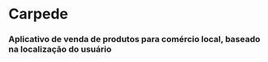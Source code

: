 # Carpede
### Aplicativo de venda de produtos para comércio local, baseado na localização do usuário
